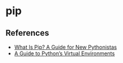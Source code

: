 # pip



## References

- [What Is Pip? A Guide for New Pythonistas](https://realpython.com/what-is-pip/)
- [A Guide to Python’s Virtual Environments](https://towardsdatascience.com/virtual-environments-104c62d48c54)